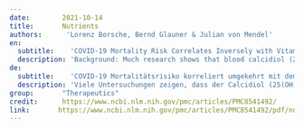 ```yaml
---
date:        2021-10-14
title:       Nutrients 
authors:      'Lorenz Borsche, Bernd Glauner & Julian von Mendel'
en:
  subtitle:    'COVID-19 Mortality Risk Correlates Inversely with Vitamin D3 Status, and a Mortality Rate Close to Zero Could Theoretically Be Achieved at 50 ng/mL 25(OH)D3: Results of a Systematic Review and Meta-Analysis'
  description: 'Background: Much research shows that blood calcidiol (25(OH)D3) levels correlate strongly with SARS-CoV-2 infection severity. There is open discussion regarding whether low D3 is caused by the infection or if deficiency negatively affects immune defense. The aim of this study was to collect further evidence on this topic. Methods: Systematic literature search was performed to identify retrospective cohort as well as clinical studies on COVID-19 mortality rates versus D3 blood levels. Mortality rates from clinical studies were corrected for age, sex, and diabetes. Data were analyzed using correlation and linear regression. Results: One population study and seven clinical studies were identified, which reported D3 blood levels preinfection or on the day of hospital admission. The two independent datasets showed a negative Pearson correlation of D3 levels and mortality risk (r(17) = −0.4154, p = 0.0770/r(13) = −0.4886, p = 0.0646). For the combined data, median (IQR) D3 levels were 23.2 ng/mL (17.4–26.8), and a significant Pearson correlation was observed (r(32) = −0.3989, p = 0.0194). Regression suggested a theoretical point of zero mortality at approximately 50 ng/mL D3. Conclusions: The datasets provide strong evidence that low D3 is a predictor rather than just a side effect of the infection. Despite ongoing vaccinations, we recommend raising serum 25(OH)D levels to above 50 ng/mL to prevent or mitigate new outbreaks due to escape mutations or decreasing antibody activity.'
de: 
  subtitle:    'COVID-19 Mortalitätsrisiko korreliert umgekehrt mit dem Vitamin-D3-Status, und eine Mortalitätsrate nahe Null könnte theoretisch bei 50 ng/mL 25(OH)D3 erreicht werden: Ergebnisse einer systematischen Überprüfung und Meta-Analyse'
  description: 'Viele Untersuchungen zeigen, dass der Calcidiol (25(OH)D3)-Spiegel im Blut stark mit dem Schweregrad der SARS-CoV-2-Infektion korreliert. Es gibt eine offene Diskussion darüber, ob ein niedriger D3-Spiegel durch die Infektion verursacht wird oder ob ein Mangel die Immunabwehr negativ beeinflusst. Das Ziel dieser Studie war, weitere Erkenntnisse zu diesem Thema zu sammeln. Wir führten eine systematische Literaturrecherche durch, um retrospektive Kohorten- und klinische Studien zu COVID-19-Mortalitätsraten im Vergleich zu D3-Blutspiegeln zu identifizieren. Die Sterblichkeitsraten aus klinischen Studien wurden um Alter, Geschlecht und Diabetes korrigiert. Die Daten wurden mittels Korrelation und linearer Regression analysiert. Eine Bevölkerungsstudie und sieben klinische Studien wurden identifiziert, die über D3-Blutspiegel vor der Infektion oder am Tag der Krankenhausaufnahme berichteten. Die beiden unabhängigen Datensätze zeigten eine negative Pearson-Korrelation zwischen D3-Spiegeln und Mortalitätsrisiko (r(17) = -0,4154, p = 0,0770/r(13) = -0,4886, p = 0,0646). Bei den kombinierten Daten lag der Median (IQR) der D3-Spiegel bei 23,2 ng/ml (17,4-26,8), und es wurde eine signifikante Pearson-Korrelation beobachtet (r(32) = -0,3989, p = 0,0194). Die Regression deutete auf einen theoretischen Nullpunkt der Sterblichkeit bei etwa 50 ng/mL D3 hin. Die Datensätze liefern deutliche Hinweise darauf, dass ein niedriger D3-Wert ein Prädiktor und nicht nur eine Nebenwirkung der Infektion ist. Trotz laufender Impfungen empfehlen wir, den Serum-25(OH)D-Spiegel auf über 50 ng/ml anzuheben, um neue Ausbrüche aufgrund von Escape-Mutationen oder nachlassender Antikörperaktivität zu verhindern oder abzuschwächen.'
group:       "Therapeutics"
credit:      https://www.ncbi.nlm.nih.gov/pmc/articles/PMC8541492/
link:       https://www.ncbi.nlm.nih.gov/pmc/articles/PMC8541492/pdf/nutrients-13-03596.pdf
---
```

<object data="{{ page.link }}" style='height:calc(100vh - 400px); width: 100%' type='application/pdf'></object>